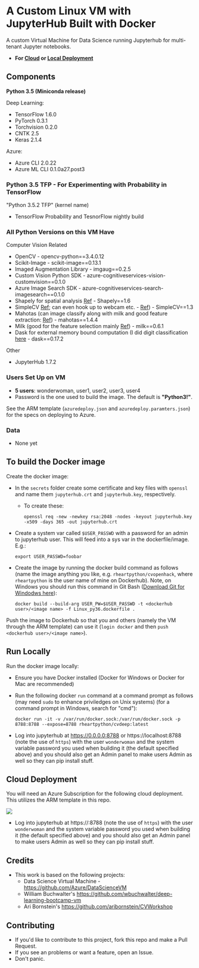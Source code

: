 # A Custom Linux VM with JupyterHub Built with Docker

A custom Virtual Machine for Data Science running Jupyterhub for multi-tenant Jupyter notebooks.

* **For [Cloud](#cloud-deployment) or [Local Deployment](#run-locally)**

## Components

**Python 3.5 (Miniconda release)**

Deep Learning:

* TensorFlow 1.6.0
* PyTorch 0.3.1
* Torchvision 0.2.0
* CNTK 2.5
* Keras 2.1.4

Azure:

* Azure CLI 2.0.22
* Azure ML CLI 0.1.0a27.post3

### Python 3.5 TFP - For Experimenting with Probability in TensorFlow

"Python 3.5.2 TFP" (kernel name)

* TensorFlow Probability and TesnorFlow nightly build

### All Python Versions on this VM Have

Computer Vision Related

* OpenCV - opencv-python==3.4.0.12
* Scikit-Image - scikit-image==0.13.1
* Imaged Augmentation Library - imgaug==0.2.5
* Custom Vision Python SDK - azure-cognitiveservices-vision-customvision==0.1.0
* Azure Image Search SDK - azure-cognitiveservices-search-imagesearch==0.1.0
* Shapely for spatial analysis [Ref](http://shapely.readthedocs.io/en/stable/manual.html) - Shapely==1.6
* SimpleCV [Ref](http://simplecv.readthedocs.io/en/1.0/); can even hook up to webcam etc. - [Ref](http://simplecv.readthedocs.io/en/1.0/cookbook/#using-a-camera-kinect-or-virtualcamera)) - SimpleCV==1.3
* Mahotas (can image classify along with milk and good feature extraction: [Ref](http://mahotas.readthedocs.io/en/latest/classification.html)) - mahotas==1.4.4
* Milk (good for the feature selection mainly [Ref](https://pythonhosted.org/milk/index.html)) - milk==0.6.1
* Dask for external memory bound computation (I did digit classification [here](https://github.com/michhar/python-jupyter-notebooks/blob/master/dask/dask-digit-classification.ipynb) - dask==0.17.2

Other

* JupyterHub 1.7.2

### Users Set Up on VM

* **5 users**:  wonderwoman, user1, user2, user3, user4
* Password is the one used to build the image.  The default is **"Python3!"**.

See the ARM template (`azuredeploy.json` and `azuredeploy.paramters.json`) for the specs on deploying to Azure.

### Data

* None yet

## To build the Docker image

Create the docker image:

* In the `secrets` folder create some certificate and key files with `openssl` and name them `jupyterhub.crt` and `jupyterhub.key`, respectively.
  * To create these:
  
      `openssl req -new -newkey rsa:2048 -nodes -keyout jupyterhub.key -x509 -days 365 -out jupyterhub.crt`

* Create a system var called `$USER_PASSWD` with a password for an admin to jupyterhub user.  This will feed into a sys var in the dockerfile/image.  E.g.:

    `export USER_PASSWD=foobar`
    
* Create the image by running the docker build command as follows (name the image anything you like, e.g. `rheartpython/cvopenhack`, where `rheartpython` is the user name of mine on Dockerhub).  Note, on Windows you should run this command in Git Bash ([Download Git for Windodws here](https://git-scm.com/downloads)):

    `docker build --build-arg USER_PW=$USER_PASSWD -t <dockerhub user>/<image name> -f Linux_py36.dockerfile .`

 Push the image to Dockerhub so that you and others (namely the VM through the ARM template) can use it  (`login docker` and then `push <dockerhub user>/<image name>`).

## Run Locally

Run the docker image locally:

* Ensure you have Docker installed (Docker for Windows or Docker for Mac are recommended)
* Run the following docker `run` command at a command prompt as follows (may need `sudo` to enhance priviledges on Unix systems) (for a command prompt in Windows, search for "cmd"):
 
     `docker run -it -v /var/run/docker.sock:/var/run/docker.sock -p 8788:8788 --expose=8788 rheartpython/cvdeep:latest`
     
 * Log into jupyterhub at https://0.0.0.0:8788 or https://localhost:8788 (note the use of `https`) with the user `wonderwoman` and the system variable password you used when building it (the default specified above) and you should also get an Admin panel to make users Admin as well so they can pip install stuff.

## Cloud Deployment

You will need an Azure Subscription for the following cloud deployment.  This utilizes the ARM template in this repo.

<a href="https://portal.azure.com/#create/Microsoft.Template/uri/https%3A%2F%2Fraw.githubusercontent.com%2Fmichhar%2Fcustom-azure-dsvm-jupyterhub%2Fmaster%2Fazuredeploy.json" target="_blank">
    <img src="http://azuredeploy.net/deploybutton.png"/>
</a>

* Log into jupyterhub at https://<ip or dns name>:8788 (note the use of `https`) with the user `wonderwoman` and the system variable password you used when building it (the default specified above) and you should also get an Admin panel to make users Admin as well so they can pip install stuff.

 ## Credits

 * This work is based on the following projects:
   * Data Science Virtual Machine - https://github.com/Azure/DataScienceVM
   * William Buchwalter's https://github.com/wbuchwalter/deep-learning-bootcamp-vm
   * Ari Bornstein's https://github.com/aribornstein/CVWorkshop

## Contributing

* If you'd like to contribute to this project, fork this repo and make a Pull Request.
* If you see an problems or want a feature, open an Issue.
* Don't panic.
 
